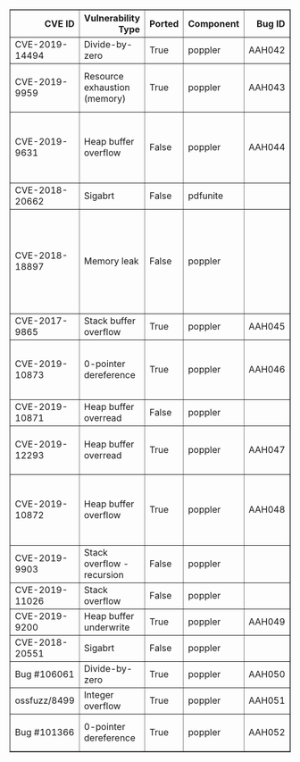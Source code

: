 <table border="1" class="dataframe">
  <thead>
    <tr style="text-align: right;">
      <th>CVE ID</th>
      <th>Vulnerability Type</th>
      <th>Ported</th>
      <th>Component</th>
      <th>Bug ID</th>
      <th>Report</th>
      <th>Fix</th>
      <th>Notes</th>
    </tr>
  </thead>
  <tbody>
    <tr>
      <td>CVE-2019-14494</td>
      <td>Divide-by-zero</td>
      <td>True</td>
      <td>poppler</td>
      <td>AAH042</td>
      <td>Report <a href="https://gitlab.freedesktop.org/poppler/poppler/issues/802">link</a></td>
      <td>Fix <a href="https://gitlab.freedesktop.org/poppler/poppler/commit/b224e2f5739fe61de9fa69955d016725b2a4b78d">link</a></td>
      <td>pdftoppm.</td>
    </tr>
    <tr>
      <td>CVE-2019-9959</td>
      <td>Resource exhaustion (memory)</td>
      <td>True</td>
      <td>poppler</td>
      <td>AAH043</td>
      <td>Report <a href="https://gitlab.freedesktop.org/poppler/poppler/issues/805">link</a></td>
      <td>Fix <a href="https://gitlab.freedesktop.org/poppler/poppler/commit/68ef84e5968a4249c2162b839ca6d7975048a557">link</a></td>
      <td>pdftoppm. Discovered by fuzzing pdftocairo.</td>
    </tr>
    <tr>
      <td>CVE-2019-9631</td>
      <td>Heap buffer overflow</td>
      <td>False</td>
      <td>poppler</td>
      <td>AAH044</td>
      <td>Report <a href="https://gitlab.freedesktop.org/poppler/poppler/issues/736">link</a></td>
      <td>Fix <a href="https://gitlab.freedesktop.org/poppler/poppler/merge_requests/206/diffs">link</a></td>
      <td>Might not be reproducible since it needs a specific version of cairo.</td>
    </tr>
    <tr>
      <td>CVE-2018-20662</td>
      <td>Sigabrt</td>
      <td>False</td>
      <td>pdfunite</td>
      <td></td>
      <td>Report <a href="https://gitlab.freedesktop.org/poppler/poppler/issues/706">link</a></td>
      <td>Fix <a href="https://gitlab.freedesktop.org/mkasik/poppler/commit/7b4e372deeb716eb3fe3a54b31ed41af759224f9">link</a></td>
      <td>Not a core bug.</td>
    </tr>
    <tr>
      <td>CVE-2018-18897</td>
      <td>Memory leak</td>
      <td>False</td>
      <td>poppler</td>
      <td></td>
      <td>Report <a href="https://gitlab.freedesktop.org/poppler/poppler/issues/654">link</a></td>
      <td>Fix <a href="https://gitlab.freedesktop.org/poppler/poppler/commit/e07c8b4784234383cb5ddcf1133ea91a772506e2">link</a></td>
      <td>Memory is not "leaked" uncontrollably. A single object is left to be released by the OS. Also, could be app-specific.</td>
    </tr>
    <tr>
      <td>CVE-2017-9865</td>
      <td>Stack buffer overflow</td>
      <td>True</td>
      <td>poppler</td>
      <td>AAH045</td>
      <td>Report <a href="https://bugs.freedesktop.org/show_bug.cgi?id=100774">link</a></td>
      <td>Fix <a href="https://gitlab.freedesktop.org/poppler/poppler/commit/75fff6556eaf0ef3a6fcdef2c2229d0b6d1c58d9">link</a></td>
      <td>pdfimages.</td>
    </tr>
    <tr>
      <td>CVE-2019-10873</td>
      <td>0-pointer dereference</td>
      <td>True</td>
      <td>poppler</td>
      <td>AAH046</td>
      <td>Report <a href="https://gitlab.freedesktop.org/poppler/poppler/issues/748">link</a></td>
      <td>Fix <a href="https://gitlab.freedesktop.org/poppler/poppler/commit/8dbe2e6c480405dab9347075cf4be626f90f1d05">link</a></td>
      <td>pdftoppm. Discovered by fuzz project pwd-poppler-pdftoppm-03</td>
    </tr>
    <tr>
      <td>CVE-2019-10871</td>
      <td>Heap buffer overread</td>
      <td>False</td>
      <td>poppler</td>
      <td></td>
      <td>Report <a href="https://gitlab.freedesktop.org/poppler/poppler/issues/751">link</a></td>
      <td></td>
      <td>Bug report still not resolved.</td>
    </tr>
    <tr>
      <td>CVE-2019-12293</td>
      <td>Heap buffer overread</td>
      <td>True</td>
      <td>poppler</td>
      <td>AAH047</td>
      <td>Report <a href="https://gitlab.freedesktop.org/poppler/poppler/issues/768">link</a></td>
      <td>Fix <a href="https://gitlab.freedesktop.org/poppler/poppler/commit/89a5367d49b2556a2635dbb6d48d6a6b182a2c6c">link</a></td>
      <td>pdftoppm. Discovered by fuzzing pdftotext.</td>
    </tr>
    <tr>
      <td>CVE-2019-10872</td>
      <td>Heap buffer overflow</td>
      <td>True</td>
      <td>poppler</td>
      <td>AAH048</td>
      <td>Report <a href="https://gitlab.freedesktop.org/poppler/poppler/issues/750.">link</a></td>
      <td>Fix <a href="https://gitlab.freedesktop.org/poppler/poppler/commit/6a1580e84f492b5671d23be98192267bb73de250">link</a></td>
      <td>pdftoppm -mono. Discovered by fuzz project pwd-poppler-pdftoppm-00</td>
    </tr>
    <tr>
      <td>CVE-2019-9903</td>
      <td>Stack overflow - recursion</td>
      <td>False</td>
      <td>poppler</td>
      <td></td>
      <td>Report <a href="https://gitlab.freedesktop.org/poppler/poppler/issues/741">link</a></td>
      <td>Fix <a href="https://gitlab.freedesktop.org/poppler/poppler/commit/fada09a2ccc11a3a1d308e810f1336d8df6011fd">link</a></td>
      <td>I don't like this.</td>
    </tr>
    <tr>
      <td>CVE-2019-11026</td>
      <td>Stack overflow</td>
      <td>False</td>
      <td>poppler</td>
      <td></td>
      <td>Report <a href="https://gitlab.freedesktop.org/poppler/poppler/issues/752">link</a></td>
      <td>Fix <a href="https://gitlab.freedesktop.org/poppler/poppler/commit/8051f678b3b43326e5fdfd7c03f39de21059f426">link</a></td>
      <td>I don't like this.</td>
    </tr>
    <tr>
      <td>CVE-2019-9200</td>
      <td>Heap buffer underwrite</td>
      <td>True</td>
      <td>poppler</td>
      <td>AAH049</td>
      <td>Report <a href="https://gitlab.freedesktop.org/poppler/poppler/issues/728">link</a></td>
      <td>Fix <a href="https://gitlab.freedesktop.org/poppler/poppler/commit/f4136a6353162db249f63ddb0f20611622ab61b4">link</a></td>
      <td>pdfimages.</td>
    </tr>
    <tr>
      <td>CVE-2018-20551</td>
      <td>Sigabrt</td>
      <td>False</td>
      <td>poppler</td>
      <td></td>
      <td>Report <a href="https://gitlab.freedesktop.org/poppler/poppler/issues/703">link</a></td>
      <td>Fix <a href="https://gitlab.freedesktop.org/poppler/poppler/commit/7f87dc10b6adccd6d1b977a28b064add254aa2da">link</a></td>
      <td>I don't like this.</td>
    </tr>
    <tr>
      <td>Bug #106061</td>
      <td>Divide-by-zero</td>
      <td>True</td>
      <td>poppler</td>
      <td>AAH050</td>
      <td>Report <a href="https://bugs.freedesktop.org/show_bug.cgi?id=106061">link</a></td>
      <td>Fix <a href="https://gitlab.freedesktop.org/poppler/poppler/commit/88c99f1f6f4faf31faabccd35d9d094958020ebc">link</a></td>
      <td>pdfimages or pdftoppm</td>
    </tr>
    <tr>
      <td>ossfuzz/8499</td>
      <td>Integer overflow</td>
      <td>True</td>
      <td>poppler</td>
      <td>AAH051</td>
      <td>Report <a href="https://bugs.chromium.org/p/oss-fuzz/issues/detail?id=8499">link</a></td>
      <td>Fix <a href="https://gitlab.freedesktop.org/poppler/poppler/commit/b245154fdebc9a78db163bc95959c6c8f5b4126f">link</a></td>
      <td>pdfimages or pdftoppm</td>
    </tr>
    <tr>
      <td>Bug #101366</td>
      <td>0-pointer dereference</td>
      <td>True</td>
      <td>poppler</td>
      <td>AAH052</td>
      <td>Report <a href="https://bugs.freedesktop.org/show_bug.cgi?id=101366">link</a></td>
      <td>Fix <a href="https://gitlab.freedesktop.org/poppler/poppler/commit/e1b5053e54b0ef7d6b09f3b9c97883db533d509a">link</a></td>
      <td>pdftoppm. Discovered by OSS-Fuzz</td>
    </tr>
  </tbody>
</table>